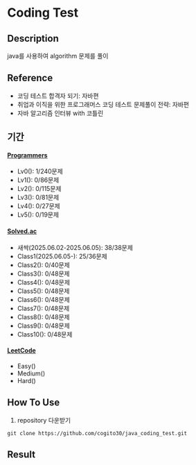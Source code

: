 # Coding Test

## Description
java를 사용하여 algorithm 문제를 풀이

## Reference
- 코딩 테스트 합격자 되기: 자바편
- 취업과 이직을 위한 프로그래머스 코딩 테스트 문제풀이 전략: 자바편
- 자바 알고리즘 인터뷰 with 코틀린

## 기간
#### [Programmers](https://school.programmers.co.kr/learn/challenges?order=recent)
- Lv0(): 1/240문제
- Lv1(): 0/86문제
- Lv2(): 0/115문제
- Lv3(): 0/81문제
- Lv4(): 0/27문제
- Lv5(): 0/19문제

#### [Solved.ac](https://solved.ac/class)
- 새싹(2025.06.02-2025.06.05): 38/38문제
- Class1(2025.06.05-): 25/36문제
- Class2(): 0/40문제
- Class3(): 0/48문제
- Class4(): 0/48문제
- Class5(): 0/48문제
- Class6(): 0/48문제
- Class7(): 0/48문제
- Class8(): 0/48문제
- Class9(): 0/48문제
- Class10(): 0/48문제

#### [LeetCode](https://leetcode.com/problemset/)
- Easy()
- Medium()
- Hard()

## How To Use
1) repository 다운받기
```
git clone https://github.com/cogito30/java_coding_test.git
```

## Result
